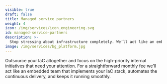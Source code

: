 ```yaml
---
visible: true
draft: false
title: Managed service partners
weight: 4
icon: /img/services/icon_engineering.svg
id: managed-service-partners
description: >-
  Stop stressing about infrastructure completely. We’ll act like an embedded team that takes over provisioning and managing your infrastructure with a tool like OpenTofu.
image: /img/services/bg_platform.jpg
---
```


Outsource your IaC altogether and focus on the high-priority internal initiatives that need your attention. For a straightforward monthly fee we’ll act like an embedded team that implements your IaC stack, automates the continuous delivery, and keeps it running smoothly.
